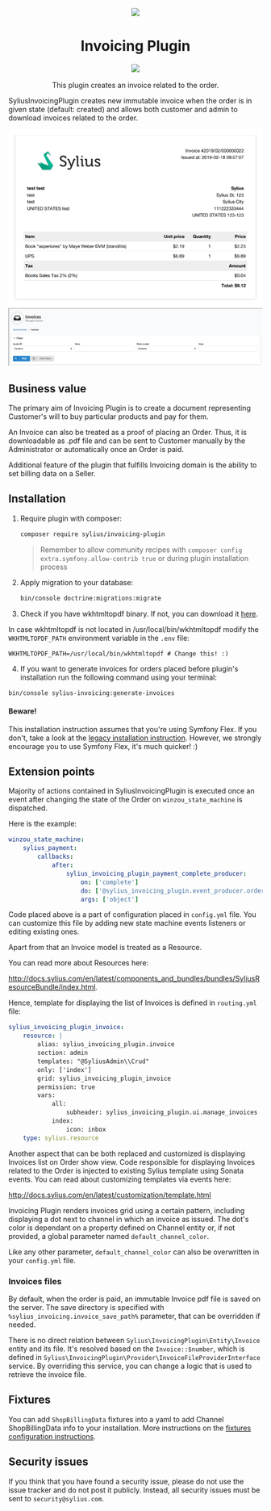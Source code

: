 <p align="center">
    <a href="https://sylius.com" target="_blank">
        <img src="https://demo.sylius.com/assets/shop/img/logo.png" />
    </a>
</p>

<h1 align="center">Invoicing Plugin</h1>

<p align="center"><a href="https://sylius.com/plugins/" target="_blank"><img src="https://sylius.com/assets/badge-official-sylius-plugin.png" width="200"></a></p>

<p align="center">This plugin creates an invoice related to the order.</p>

SyliusInvoicingPlugin creates new immutable invoice when the order is in given state (default: created) and allows
both customer and admin to download invoices related to the order.

![Screenshot showing invoice](docs/screenshot_invoice.png)
![Screenshot showing invoice browsing page in administration panel](docs/screenshot_admin.png)

## Business value

The primary aim of Invoicing Plugin is to create a document representing Customer's will to buy particular products and 
pay for them.

An Invoice can also be treated as a proof of placing an Order. Thus, it is downloadable as .pdf file and can be sent to 
Customer manually by the Administrator or automatically once an Order is paid.

Additional feature of the plugin that fulfills Invoicing domain is the ability to set billing data on a Seller.

## Installation

1. Require plugin with composer:

    ```bash
    composer require sylius/invoicing-plugin
    ```
    
    > Remember to allow community recipes with `composer config extra.symfony.allow-contrib true` or during plugin installation process

2. Apply migration to your database:

    ```bash
    bin/console doctrine:migrations:migrate
    ```

3. Check if you have wkhtmltopdf binary. If not, you can download it [here](https://wkhtmltopdf.org/downloads.html).
   
In case wkhtmltopdf is not located in /usr/local/bin/wkhtmltopdf modify the `WKHTMLTOPDF_PATH` environment variable in the `.env` file:

```
WKHTMLTOPDF_PATH=/usr/local/bin/wkhtmltopdf # Change this! :)
```

4. If you want to generate invoices for orders placed before plugin's installation run the following command using your terminal:

```bash
bin/console sylius-invoicing:generate-invoices
```

#### Beware!

This installation instruction assumes that you're using Symfony Flex. If you don't, take a look at the
[legacy installation instruction](docs/legacy_installation.md). However, we strongly encourage you to use
Symfony Flex, it's much quicker! :)

## Extension points

Majority of actions contained in SyliusInvoicingPlugin is executed once an event after changing the state of
the Order on `winzou_state_machine` is dispatched.

Here is the example:

```yaml
winzou_state_machine:
    sylius_payment:
        callbacks:
            after:
                sylius_invoicing_plugin_payment_complete_producer:
                    on: ['complete']
                    do: ['@sylius_invoicing_plugin.event_producer.order_payment_paid', '__invoke']
                    args: ['object']
```

Code placed above is a part of configuration placed in `config.yml` file.
You can customize this file by adding new state machine events listeners or editing existing ones.

Apart from that an Invoice model is treated as a Resource.

You can read more about Resources here:

<http://docs.sylius.com/en/latest/components_and_bundles/bundles/SyliusResourceBundle/index.html>.

Hence, template for displaying the list of Invoices is defined in `routing.yml` file:

```yaml
sylius_invoicing_plugin_invoice:
    resource: |
        alias: sylius_invoicing_plugin.invoice
        section: admin
        templates: "@SyliusAdmin\\Crud"
        only: ['index']
        grid: sylius_invoicing_plugin_invoice
        permission: true
        vars:
            all:
                subheader: sylius_invoicing_plugin.ui.manage_invoices
            index:
                icon: inbox
    type: sylius.resource
```

Another aspect that can be both replaced and customized is displaying Invoices list on Order show view.
Code responsible for displaying Invoices related to the Order is injected to existing Sylius template using
Sonata events. You can read about customizing templates via events here:

<http://docs.sylius.com/en/latest/customization/template.html>

Invoicing Plugin renders invoices grid using a certain pattern, including displaying a dot next to channel in which an invoice as issued.
The dot's color is dependant on a property defined on Channel entity or, if not provided, a global parameter named `default_channel_color`.

Like any other parameter, `default_channel_color` can also be overwritten in your `config.yml` file.

### Invoices files

By default, when the order is paid, an immutable Invoice pdf file is saved on the server. The save directory is specified
with `%sylius_invoicing.invoice_save_path%` parameter, that can be overridden if needed. 

There is no direct relation between `Sylius\InvoicingPlugin\Entity\Invoice` entity and its file. It's resolved based on
the `Invoice::$number`, which is defined in `Sylius\InvoicingPlugin\Provider\InvoiceFileProviderInterface` service.
By overriding this service, you can change a logic that is used to retrieve the invoice file.  

## Fixtures

You can add `ShopBillingData` fixtures into a yaml to add Channel ShopBillingData info to your installation.
More instructions on the [fixtures configuration instructions](docs/fixtures.md).

## Security issues

If you think that you have found a security issue, please do not use the issue tracker and do not post it publicly. 
Instead, all security issues must be sent to `security@sylius.com`.
